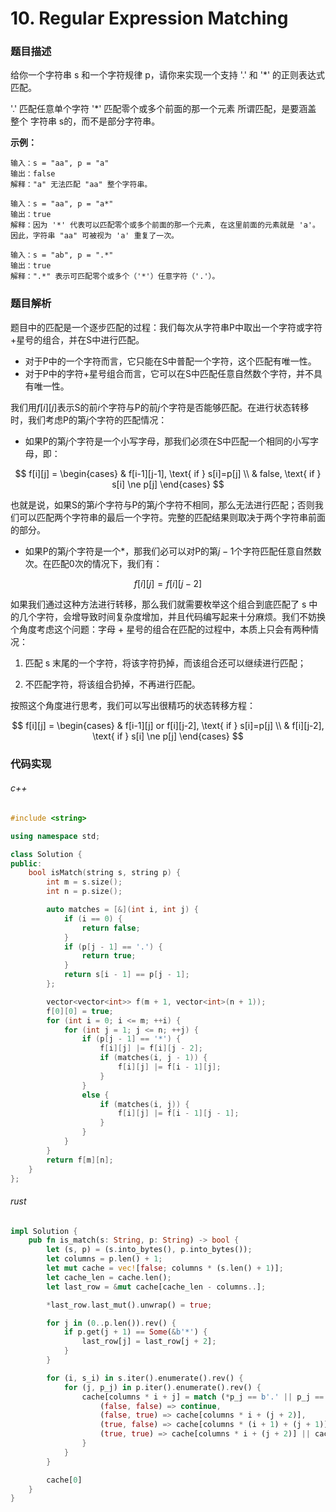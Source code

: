 # 10. Regular Expression Matching

### 题目描述

给你一个字符串 s 和一个字符规律 p，请你来实现一个支持 '.' 和 '*' 的正则表达式匹配。

'.' 匹配任意单个字符
'*' 匹配零个或多个前面的那一个元素
所谓匹配，是要涵盖 整个 字符串 s的，而不是部分字符串。

**示例：**

```
输入：s = "aa", p = "a"
输出：false
解释："a" 无法匹配 "aa" 整个字符串。
```

```
输入：s = "aa", p = "a*"
输出：true
解释：因为 '*' 代表可以匹配零个或多个前面的那一个元素, 在这里前面的元素就是 'a'。因此，字符串 "aa" 可被视为 'a' 重复了一次。
```

```
输入：s = "ab", p = ".*"
输出：true
解释：".*" 表示可匹配零个或多个（'*'）任意字符（'.'）。
```

### 题目解析

题目中的匹配是一个逐步匹配的过程：我们每次从字符串P中取出一个字符或字符+星号的组合，并在S中进行匹配。

- 对于P中的一个字符而言，它只能在S中普配一个字符，这个匹配有唯一性。
- 对于P中的字符+星号组合而言，它可以在S中匹配任意自然数个字符，并不具有唯一性。

我们用$f[i][j]$表示S的前$i$个字符与P的前$j$个字符是否能够匹配。在进行状态转移时，我们考虑P的第$j$个字符的匹配情况：

- 如果P的第$j$个字符是一个小写字母，那我们必须在S中匹配一个相同的小写字母，即：

$$
f[i][j] = 
\begin{cases}
  & f[i-1][j-1], \text{ if } s[i]=p[j] \\
  & false, \text{ if } s[i] \ne p[j]
\end{cases}
$$

也就是说，如果S的第$i$个字符与P的第$j$个字符不相同，那么无法进行匹配；否则我们可以匹配两个字符串的最后一个字符。完整的匹配结果则取决于两个字符串前面 的部分。

- 如果P的第$j$个字符是一个*，那我们必可以对P的第$j-1$个字符匹配任意自然数次。在匹配0次的情况下，我们有：

$$
f[i][j] = f[i][j-2]
$$

如果我们通过这种方法进行转移，那么我们就需要枚举这个组合到底匹配了 s 中的几个字符，会增导致时间复杂度增加，并且代码编写起来十分麻烦。我们不妨换个角度考虑这个问题：字母 + 星号的组合在匹配的过程中，本质上只会有两种情况：

1. 匹配 s 末尾的一个字符，将该字符扔掉，而该组合还可以继续进行匹配；

2. 不匹配字符，将该组合扔掉，不再进行匹配。

按照这个角度进行思考，我们可以写出很精巧的状态转移方程：

$$
f[i][j] = 
\begin{cases}
  & f[i-1][j] or f[i][j-2], \text{ if } s[i]=p[j] \\
  & f[i][j-2], \text{ if } s[i] \ne p[j]
\end{cases}
$$

### 代码实现

###### c++

```c++
#include <string>

using namespace std;

class Solution {
public:
    bool isMatch(string s, string p) {
        int m = s.size();
        int n = p.size();

        auto matches = [&](int i, int j) {
            if (i == 0) {
                return false;
            }
            if (p[j - 1] == '.') {
                return true;
            }
            return s[i - 1] == p[j - 1];
        };

        vector<vector<int>> f(m + 1, vector<int>(n + 1));
        f[0][0] = true;
        for (int i = 0; i <= m; ++i) {
            for (int j = 1; j <= n; ++j) {
                if (p[j - 1] == '*') {
                    f[i][j] |= f[i][j - 2];
                    if (matches(i, j - 1)) {
                        f[i][j] |= f[i - 1][j];
                    }
                }
                else {
                    if (matches(i, j)) {
                        f[i][j] |= f[i - 1][j - 1];
                    }
                }
            }
        }
        return f[m][n];
    }
};
```

###### rust

```rust
impl Solution {
    pub fn is_match(s: String, p: String) -> bool {
        let (s, p) = (s.into_bytes(), p.into_bytes());
        let columns = p.len() + 1;
        let mut cache = vec![false; columns * (s.len() + 1)];
        let cache_len = cache.len();
        let last_row = &mut cache[cache_len - columns..];

        *last_row.last_mut().unwrap() = true;

        for j in (0..p.len()).rev() {
            if p.get(j + 1) == Some(&b'*') {
                last_row[j] = last_row[j + 2];
            }
        }

        for (i, s_i) in s.iter().enumerate().rev() {
            for (j, p_j) in p.iter().enumerate().rev() {
                cache[columns * i + j] = match (*p_j == b'.' || p_j == s_i, p.get(j + 1) == Some(&b'*')) {
                    (false, false) => continue,
                    (false, true) => cache[columns * i + (j + 2)],
                    (true, false) => cache[columns * (i + 1) + (j + 1)],
                    (true, true) => cache[columns * i + (j + 2)] || cache[columns * (i + 1) + j],
                }
            }
        }

        cache[0]
    }
}
```